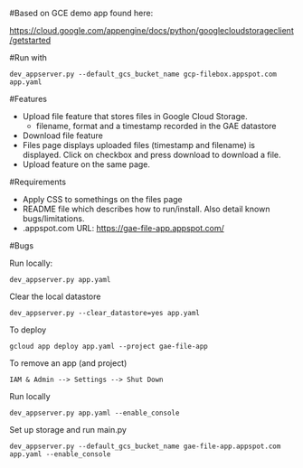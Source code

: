 #Based on GCE demo app found here:

https://cloud.google.com/appengine/docs/python/googlecloudstorageclient/getstarted

#Run with

    dev_appserver.py --default_gcs_bucket_name gcp-filebox.appspot.com app.yaml

#Features
* Upload file feature that stores files in Google Cloud Storage.
    - filename, format and a timestamp recorded in the GAE datastore
* Download file feature
* Files page displays uploaded files (timestamp and filename) is displayed. Click on checkbox and press download to download a file. 
* Upload feature on the same page.

#Requirements
* Apply CSS to somethings on the files page
* README file which describes how to run/install. Also detail known bugs/limitations. 
* .appspot.com URL: https://gae-file-app.appspot.com/

#Bugs

Run locally:
    
    dev_appserver.py app.yaml

Clear the local datastore
    
    dev_appserver.py --clear_datastore=yes app.yaml

To deploy

    gcloud app deploy app.yaml --project gae-file-app

To remove an app (and project)

    IAM & Admin --> Settings --> Shut Down

Run locally
    
    dev_appserver.py app.yaml --enable_console

Set up storage and run main.py

    dev_appserver.py --default_gcs_bucket_name gae-file-app.appspot.com app.yaml --enable_console
